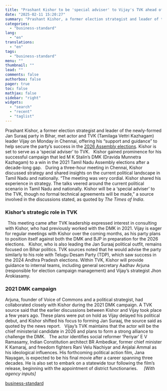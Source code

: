 ```yaml
---
title: "Prashant Kishor to be 'special adviser' to Vijay's TVK ahead of 2026 polls"
date: "2025-02-11 15:20:27"
summary: "Prashant Kishor, a former election strategist and leader of the newly-formed Jan Suraaj party in Bihar, met actor and TVK (Tamilaga Vettri Kazhagam) leader Vijay on Monday in Chennai, offering his “support and guidance” to help secure the party’s success in the 2026 Assembly elections. Kishor is set to serve..."
categories:
  - "business-standard"
lang:
  - "en"
translations:
  - "en"
tags:
  - "business-standard"
menu: ""
thumbnail: ""
lead: ""
comments: false
authorbox: false
pager: true
toc: false
mathjax: false
sidebar: "right"
widgets:
  - "search"
  - "recent"
  - "taglist"
---
```


Prashant Kishor, a former election strategist and leader of the newly-formed Jan Suraaj party in Bihar, met actor and TVK (Tamilaga Vettri Kazhagam) leader Vijay on Monday in Chennai, offering his “support and guidance” to help secure the party’s success in the [2026 Assembly elections](https://www.business-standard.com/elections/assembly-election). Kishor is set to serve as a ‘special adviser’ to TVK.
 
Kishor gained prominence for his successful campaign that led M K Stalin’s DMK (Dravida Munnetra Kazhagam) to a win in the 2021 Tamil Nadu Assembly elections after a decade-long gap.
 
During a three-hour meeting in Chennai, Kishor discussed strategy and shared insights on the current political landscape in Tamil Nadu and nationally. “The meeting was very cordial. Kishor shared his experience in strategy. The talks veered around the current political scenario in Tamil Nadu and nationally. Kishor will be a ‘special adviser’ to the TVK, though no formal technical agreements will be made,” a source involved in the discussions stated, as quoted by *The Times of India*. 
### Kishor’s strategic role in TVK

 
This meeting came after TVK leadership expressed interest in consulting with Kishor, who had previously worked with the DMK in 2021. Vijay is eager for regular meetings with Kishor over the coming months, as his party plans to position itself against both the DMK and BJP in preparation for the 2026 elections.
 
Kishor, who is also leading the Jan Suraaj political outfit, remains focused on Bihar politics. TVK sources noted that he would advise the party similarly to his role with Telugu Desam Party (TDP), which saw success in the 2024 Andhra Pradesh elections. Within TVK, Kishor will provide guidance to internal teams, including general secretary Aadhav Arjuna (responsible for election campaign management) and Vijay’s strategist Jhon Arokiasamy.
### 2021 DMK campaign

Arjuna, founder of Voice of Commons and a political strategist, had collaborated closely with Kishor during the 2021 DMK campaign. A TVK source said that the earlier discussions between Kishor and Vijay took place a few years ago. These plans were put on hold as Vijay delayed his political debut, and Kishor shifted his focus to forming Jan Suraaj, the source said as quoted by the news report.
 
Vijay’s TVK maintains that the actor will be the chief ministerial candidate in 2026 and plans to form a strong alliance to challenge the DMK.
 
The actor identifies social reformer ‘Periyar’ E V Ramasamy, Indian Constitution architect BR Ambedkar, former chief minister K Kamaraj, and freedom fighters Rani Velu Nachiyar and Anjalai Ammal as his ideological influences. His forthcoming political action film, Jana Nayagan, is expected to be his final movie after a career spanning three decades. He is also set to embark on a statewide tour following the film’s release, beginning with the appointment of district functionaries.  
 
*[With agency inputs]*

[business-standard](https://www.business-standard.com/politics/prashant-kishor-tvk-vijay-2026-election-strategy-125021100754_1.html)
